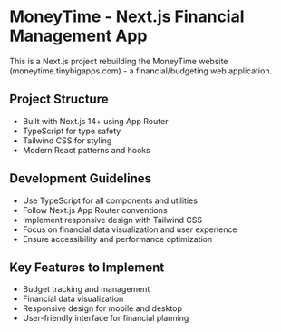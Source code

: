 <!-- Use this file to provide workspace-specific custom instructions to Copilot. For more details, visit https://code.visualstudio.com/docs/copilot/copilot-customization#_use-a-githubcopilotinstructionsmd-file -->

# MoneyTime - Next.js Financial Management App

This is a Next.js project rebuilding the MoneyTime website (moneytime.tinybigapps.com) - a financial/budgeting web application.

## Project Structure
- Built with Next.js 14+ using App Router
- TypeScript for type safety
- Tailwind CSS for styling
- Modern React patterns and hooks

## Development Guidelines
- Use TypeScript for all components and utilities
- Follow Next.js App Router conventions
- Implement responsive design with Tailwind CSS
- Focus on financial data visualization and user experience
- Ensure accessibility and performance optimization

## Key Features to Implement
- Budget tracking and management
- Financial data visualization
- Responsive design for mobile and desktop
- User-friendly interface for financial planning